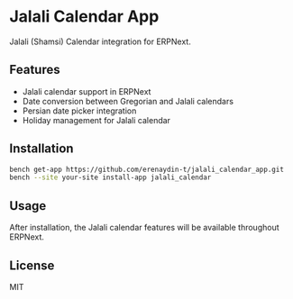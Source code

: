 # Jalali Calendar App

Jalali (Shamsi) Calendar integration for ERPNext.

## Features

- Jalali calendar support in ERPNext
- Date conversion between Gregorian and Jalali calendars
- Persian date picker integration
- Holiday management for Jalali calendar

## Installation

```bash
bench get-app https://github.com/erenaydin-t/jalali_calendar_app.git
bench --site your-site install-app jalali_calendar
```

## Usage

After installation, the Jalali calendar features will be available throughout ERPNext.

## License

MIT